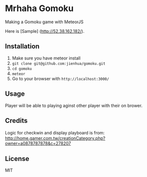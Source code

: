 # Mrhaha Gomoku
Making a Gomoku game with MeteorJS

Here is [Sample] (http://52.38.162.182/).

## Installation

1. Make sure you have meteor install
2. `git clone git@github.com:jienhua/gomoku.git`
3. `cd gomoku`
4. `meteor`
5. Go to your browser with `http://localhost:3000/`

## Usage

Player will be able to playing aginst other player with their on brower. 


## Credits

Logic for checkwin and display playboard is from:　http://home.gamer.com.tw/creationCategory.php?owner=a0878787878&c=278207

## License

MIT
